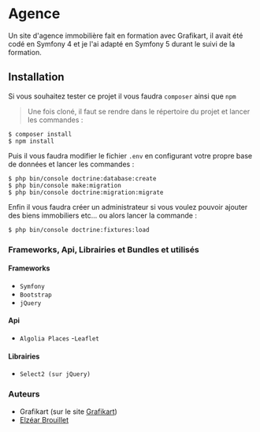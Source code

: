 # Agence
Un site d'agence immobilière fait en formation avec Grafikart, il avait été codé en Symfony 4 et je l'ai adapté en Symfony 5 durant le suivi de la formation.

## Installation
Si vous souhaitez tester ce projet il vous faudra ```composer``` ainsi que ```npm```

>Une fois cloné, il faut se rendre dans le répertoire du projet et lancer les commandes :
```
$ composer install
$ npm install
```
Puis il vous faudra modifier le fichier ```.env``` en configurant votre propre base de données et lancer les commandes :
```
$ php bin/console doctrine:database:create
$ php bin/console make:migration
$ php bin/console doctrine:migration:migrate
```
Enfin il vous faudra créer un administrateur si vous voulez pouvoir ajouter des biens immobiliers etc... ou alors lancer la commande :
```
$ php bin/console doctrine:fixtures:load
```
### Frameworks, Api, Librairies et Bundles et utilisés
#### Frameworks
- ```Symfony```
- ```Bootstrap```
- ```jQuery```
#### Api
- ```Algolia Places```
-```Leaflet```
#### Librairies
- ```Select2 (sur jQuery)```

### Auteurs
- Grafikart (sur le site <a href="https://www.grafikart.fr">Grafikart</a>)
- <a href="https://github.com/Supay3/">Elzéar Brouillet</a>
